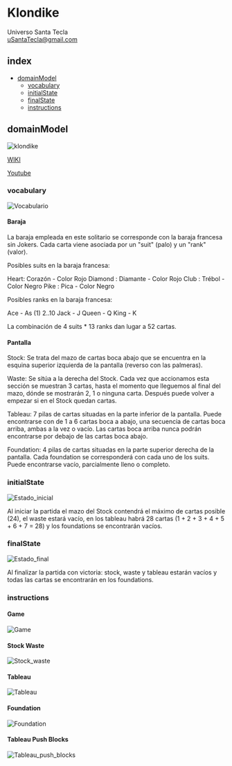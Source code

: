# Klondike
Universo Santa Tecla  
[uSantaTecla@gmail.com](mailto:uSantaTecla@gmail.com)  

## index

* [domainModel](#domainModel)  
    * [vocabulary](#vocabulary)  
    * [initialState](#initialState)  
    * [finalState](#finalState)
    * [instructions](#instructions)  
## domainModel  
  
![klondike](./docs/images/klondike.png)  

[WIKI](https://es.wikipedia.org/wiki/Solitario_de_cartas)

[Youtube](https://www.youtube.com/watch?v=yjgQXcFVBQY)

### vocabulary

![Vocabulario](./docs/images/DiagramaClases/principal.png)

#### Baraja

La baraja empleada en este solitario se corresponde con la baraja francesa sin Jokers. Cada carta viene asociada por un "suit" (palo) y un "rank" (valor).

Posibles suits en la baraja francesa:

Heart: Corazón - Color Rojo
Diamond : Diamante - Color Rojo
Club : Trébol - Color Negro
Pike : Pica - Color Negro 

Posibles ranks en la baraja francesa:

Ace - As (1)
2..10
Jack - J
Queen - Q
King - K

La combinación de 4 suits * 13 ranks dan lugar a 52 cartas. 

#### Pantalla

Stock: Se trata del mazo de cartas boca abajo que se encuentra en la esquina superior izquierda de la pantalla (reverso con las palmeras).

Waste: Se sitúa a la derecha del Stock. Cada vez que accionamos esta sección se muestran 3 cartas, hasta el momento que lleguemos al final del mazo, dónde se mostrarán 2, 1 o ninguna carta. Después puede volver a empezar si en el Stock quedan cartas.

Tableau: 7 pilas de cartas situadas en la parte inferior de la pantalla. Puede encontrarse con de 1 a 6 cartas boca a abajo, una secuencia de cartas boca arriba, ambas a la vez o vacío. Las cartas boca arriba nunca podrán encontrarse por debajo de las cartas boca abajo.

Foundation: 4 pilas de cartas situadas en la parte superior derecha de la pantalla. Cada foundation se corresponderá con cada uno de los suits. Puede encontrarse vacío, parcialmente lleno o completo. 
  
### initialState  
  
![Estado_inicial](./docs/images/DiagramaClases/estadoInicial.png) 

Al iniciar la partida el mazo del Stock contendrá el máximo de cartas posible (24), el waste estará vacío, en los tableau habrá 28 cartas (1 + 2 + 3 + 4 + 5 + 6 + 7 = 28) y los foundations se encontrarán vacíos.
  
### finalState 

![Estado_final](./docs/images/DiagramaClases/estadoFinal.png) 

Al finalizar la partida con victoria: stock, waste y tableau estarán vacíos y todas las cartas se encontrarán en los foundations.
  
### instructions  

#### Game  
  
![Game](./docs/images/MaquinaEstados/game.png) 

#### Stock Waste  

![Stock_waste](./docs/images/MaquinaEstados/stockWaste.png)

#### Tableau

![Tableau](./docs/images/MaquinaEstados/tableau.png)

#### Foundation

![Foundation](./docs/images/MaquinaEstados/foundation.png)

#### Tableau Push Blocks

![Tableau_push_blocks](./docs/images/MaquinaEstados/tableauPushBlocks.png) 
